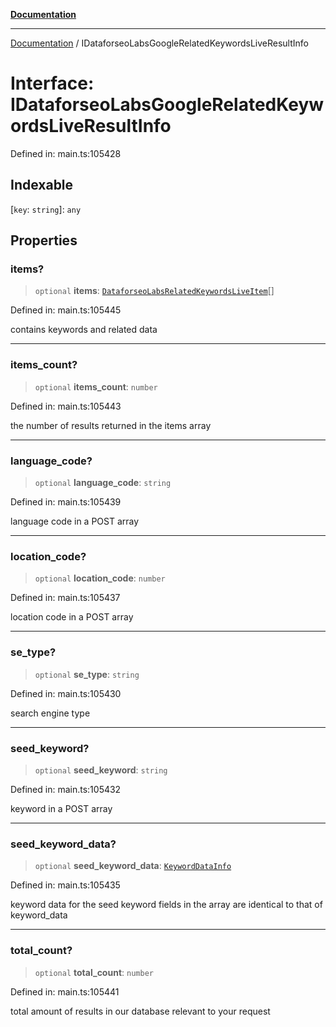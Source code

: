 [**Documentation**](../README.md)

***

[Documentation](../README.md) / IDataforseoLabsGoogleRelatedKeywordsLiveResultInfo

# Interface: IDataforseoLabsGoogleRelatedKeywordsLiveResultInfo

Defined in: main.ts:105428

## Indexable

\[`key`: `string`\]: `any`

## Properties

### items?

> `optional` **items**: [`DataforseoLabsRelatedKeywordsLiveItem`](../classes/DataforseoLabsRelatedKeywordsLiveItem.md)[]

Defined in: main.ts:105445

contains keywords and related data

***

### items\_count?

> `optional` **items\_count**: `number`

Defined in: main.ts:105443

the number of results returned in the items array

***

### language\_code?

> `optional` **language\_code**: `string`

Defined in: main.ts:105439

language code in a POST array

***

### location\_code?

> `optional` **location\_code**: `number`

Defined in: main.ts:105437

location code in a POST array

***

### se\_type?

> `optional` **se\_type**: `string`

Defined in: main.ts:105430

search engine type

***

### seed\_keyword?

> `optional` **seed\_keyword**: `string`

Defined in: main.ts:105432

keyword in a POST array

***

### seed\_keyword\_data?

> `optional` **seed\_keyword\_data**: [`KeywordDataInfo`](../classes/KeywordDataInfo.md)

Defined in: main.ts:105435

keyword data for the seed keyword
fields in the array are identical to that of keyword_data

***

### total\_count?

> `optional` **total\_count**: `number`

Defined in: main.ts:105441

total amount of results in our database relevant to your request
